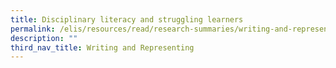 ```yaml
---
title: Disciplinary literacy and struggling learners
permalink: /elis/resources/read/research-summaries/writing-and-representing/literacy-and-struggling-learners/
description: ""
third_nav_title: Writing and Representing
---
```

